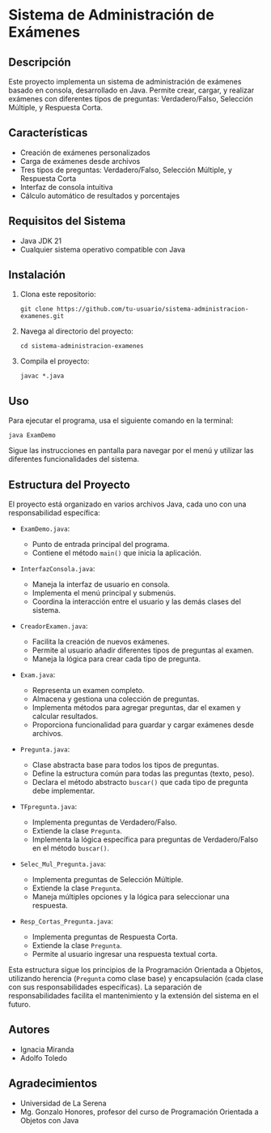 # Sistema de Administración de Exámenes

## Descripción
Este proyecto implementa un sistema de administración de exámenes basado en consola, desarrollado en Java. Permite crear, cargar, y realizar exámenes con diferentes tipos de preguntas: Verdadero/Falso, Selección Múltiple, y Respuesta Corta.

## Características
- Creación de exámenes personalizados
- Carga de exámenes desde archivos
- Tres tipos de preguntas: Verdadero/Falso, Selección Múltiple, y Respuesta Corta
- Interfaz de consola intuitiva
- Cálculo automático de resultados y porcentajes

## Requisitos del Sistema
- Java JDK 21
- Cualquier sistema operativo compatible con Java

## Instalación
1. Clona este repositorio:
   ```
   git clone https://github.com/tu-usuario/sistema-administracion-examenes.git
   ```
2. Navega al directorio del proyecto:
   ```
   cd sistema-administracion-examenes
   ```
3. Compila el proyecto:
   ```
   javac *.java
   ```

## Uso
Para ejecutar el programa, usa el siguiente comando en la terminal:
```
java ExamDemo
```

Sigue las instrucciones en pantalla para navegar por el menú y utilizar las diferentes funcionalidades del sistema.

## Estructura del Proyecto
El proyecto está organizado en varios archivos Java, cada uno con una responsabilidad específica:

- `ExamDemo.java`: 
  - Punto de entrada principal del programa.
  - Contiene el método `main()` que inicia la aplicación.

- `InterfazConsola.java`: 
  - Maneja la interfaz de usuario en consola.
  - Implementa el menú principal y submenús.
  - Coordina la interacción entre el usuario y las demás clases del sistema.

- `CreadorExamen.java`: 
  - Facilita la creación de nuevos exámenes.
  - Permite al usuario añadir diferentes tipos de preguntas al examen.
  - Maneja la lógica para crear cada tipo de pregunta.

- `Exam.java`: 
  - Representa un examen completo.
  - Almacena y gestiona una colección de preguntas.
  - Implementa métodos para agregar preguntas, dar el examen y calcular resultados.
  - Proporciona funcionalidad para guardar y cargar exámenes desde archivos.

- `Pregunta.java`: 
  - Clase abstracta base para todos los tipos de preguntas.
  - Define la estructura común para todas las preguntas (texto, peso).
  - Declara el método abstracto `buscar()` que cada tipo de pregunta debe implementar.

- `TFpregunta.java`: 
  - Implementa preguntas de Verdadero/Falso.
  - Extiende la clase `Pregunta`.
  - Implementa la lógica específica para preguntas de Verdadero/Falso en el método `buscar()`.

- `Selec_Mul_Pregunta.java`: 
  - Implementa preguntas de Selección Múltiple.
  - Extiende la clase `Pregunta`.
  - Maneja múltiples opciones y la lógica para seleccionar una respuesta.

- `Resp_Cortas_Pregunta.java`: 
  - Implementa preguntas de Respuesta Corta.
  - Extiende la clase `Pregunta`.
  - Permite al usuario ingresar una respuesta textual corta.

Esta estructura sigue los principios de la Programación Orientada a Objetos, utilizando herencia (`Pregunta` como clase base) y encapsulación (cada clase con sus responsabilidades específicas). La separación de responsabilidades facilita el mantenimiento y la extensión del sistema en el futuro.

## Autores
- Ignacia Miranda
- Adolfo Toledo

## Agradecimientos
- Universidad de La Serena
- Mg. Gonzalo Honores, profesor del curso de Programación Orientada a Objetos con Java
